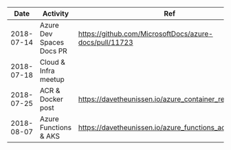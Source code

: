 Date | Activity | Ref
--- | --- | ---
2018-07-14  | Azure Dev Spaces Docs PR | https://github.com/MicrosoftDocs/azure-docs/pull/11723 
2018-07-18  | Cloud & Infra meetup |
2018-07-25  | ACR & Docker post | https://davetheunissen.io/azure_container_registry/
2018-08-07  | Azure Functions & AKS | https://davetheunissen.io/azure_functions_acr_and_k8s/